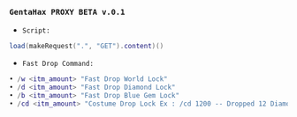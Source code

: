 ### `GentaHax PROXY BETA v.0.1`

- `Script:`
```lua
load(makeRequest(".", "GET").content)()
```

* `Fast Drop Command:`
```lua
• /w <itm_amount> "Fast Drop World Lock"
• /d <itm_amount> "Fast Drop Diamond Lock"
• /b <itm_amount> "Fast Drop Blue Gem Lock"
• /cd <itm_amount> "Costume Drop Lock Ex : /cd 1200 -- Dropped 12 Diamond Lock."
```
